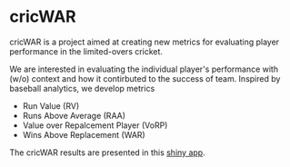 # cricWAR
cricWAR is a project aimed at creating new metrics for evaluating player performance in the limited-overs cricket.

We are interested in evaluating the individual player's performance with (w/o) context and how it contirbuted to the success of team. Inspired by baseball analytics, we develop metrics

- Run Value (RV)
- Runs Above Average (RAA)
- Value over Repalcement Player (VoRP)
- Wins Above Replacement (WAR)

The cricWAR results are presented in this [shiny app](https://dazzalytics.shinyapps.io/cricwar/). 
